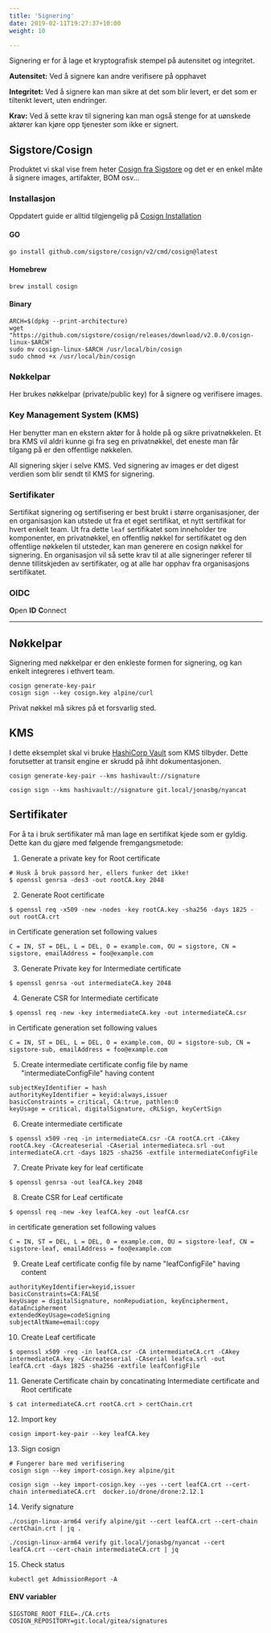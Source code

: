 ```yaml
---
title: 'Signering'
date: 2019-02-11T19:27:37+10:00
weight: 10

---
```

Signering er for å lage et kryptografisk stempel på autensitet og integritet.

**Autensitet:**
Ved å signere kan andre verifisere på opphavet

**Integritet:**
Ved å signere kan man sikre at det som blir levert, er det som er tiltenkt levert, uten endringer.

**Krav:**
Ved å sette krav til signering kan man også stenge for at uønskede aktører kan kjøre opp tjenester som ikke er signert.

## Sigstore/Cosign
Produktet vi skal vise frem heter [Cosign fra Sigstore](https://docs.sigstore.dev/) og det er en enkel måte å signere images, artifakter, BOM osv...

### Installasjon
Oppdatert guide er alltid tilgjengelig på [Cosign Installation](https://docs.sigstore.dev/cosign/installation/)

#### GO
```shell
go install github.com/sigstore/cosign/v2/cmd/cosign@latest
```

#### Homebrew
```shell
brew install cosign
```

#### Binary
```shell
ARCH=$(dpkg --print-architecture)
wget "https://github.com/sigstore/cosign/releases/download/v2.0.0/cosign-linux-$ARCH"
sudo mv cosign-linux-$ARCH /usr/local/bin/cosign
sudo chmod +x /usr/local/bin/cosign
```

### Nøkkelpar
Her brukes nøkkelpar (private/public key) for å signere og verifisere images.

### Key Management System (KMS)
Her benytter man en ekstern aktør for å holde på og sikre privatnøkkelen. Et bra KMS vil aldri kunne gi fra seg en privatnøkkel, det eneste man får tilgang på er den offentlige nøkkelen.

All signering skjer i selve KMS. Ved signering av images er det digest verdien som blir sendt til KMS for signering.

### Sertifikater
Sertifikat signering og sertifisering er best brukt i større organisasjoner, der en organisasjon kan utstede ut fra et eget sertifikat, et nytt sertifikat for hvert enkelt team. Ut fra dette `leaf` sertifikatet som inneholder tre komponenter, en privatnøkkel, en offentlig nøkkel for sertifikatet og den offentlige nøkkelen til utsteder, kan man generere en cosign nøkkel for signering. En organisasjon vil så sette krav til at alle signeringer referer til denne tillitskjeden av sertifikater, og at alle har opphav fra organisasjons sertifikatet.

### OIDC
**O**pen **ID** **C**onnect

---

## Nøkkelpar

Signering med nøkkelpar er den enkleste formen for signering, og kan enkelt integreres i ethvert team.

```shell
cosign generate-key-pair
cosign sign --key cosign.key alpine/curl
```

Privat nøkkel må sikres på et forsvarlig sted.

## KMS

I dette eksemplet skal vi bruke [HashiCorp Vault](/vault/) som KMS tilbyder. Dette forutsetter at transit engine er skrudd på ihht dokumentasjonen.

```shell
cosign generate-key-pair --kms hashivault://signature

cosign sign --kms hashivault://signature git.local/jonasbg/nyancat
```

## Sertifikater

For å ta i bruk sertifikater må man lage en sertifikat kjede som er gyldig. Dette kan du gjøre med følgende fremgangsmetode:

1. Generate a private key for Root certificate

```shell
# Husk å bruk passord her, ellers funker det ikke!
$ openssl genrsa -des3 -out rootCA.key 2048
```

2. Generate Root certificate

```shell
$ openssl req -x509 -new -nodes -key rootCA.key -sha256 -days 1825 -out rootCA.crt
```

in Certificate generation set following values
```
C = IN, ST = DEL, L = DEL, O = example.com, OU = sigstore, CN = sigstore, emailAddress = foo@example.com
```


3. Generate Private key for Intermediate certificate

```shell
$ openssl genrsa -out intermediateCA.key 2048
```

4. Generate CSR for Intermediate certificate

```shell
$ openssl req -new -key intermediateCA.key -out intermediateCA.csr
```

in Certificate generation set following values
```
C = IN, ST = DEL, L = DEL, O = example.com, OU = sigstore-sub, CN = sigstore-sub, emailAddress = foo@example.com
```

5. Create intermediate certificate config file by name "intermediateConfigFile" having content

```
subjectKeyIdentifier = hash
authorityKeyIdentifier = keyid:always,issuer
basicConstraints = critical, CA:true, pathlen:0
keyUsage = critical, digitalSignature, cRLSign, keyCertSign
```


6. Create intermediate certificate

```shell
$ openssl x509 -req -in intermediateCA.csr -CA rootCA.crt -CAkey rootCA.key -CAcreateserial -CAserial intermediateca.srl -out intermediateCA.crt -days 1825 -sha256 -extfile intermediateConfigFile
```

7. Create Private key for leaf certificate

```shell
$ openssl genrsa -out leafCA.key 2048
```

8. Create CSR for Leaf certificate

```shell
$ openssl req -new -key leafCA.key -out leafCA.csr
```

in certificate generation set following values
```
C = IN, ST = DEL, L = DEL, O = example.com, OU = sigstore-leaf, CN = sigstore-leaf, emailAddress = foo@example.com
```

9. Create Leaf certificate config file by name "leafConfigFile" having content

```
authorityKeyIdentifier=keyid,issuer
basicConstraints=CA:FALSE
keyUsage = digitalSignature, nonRepudiation, keyEncipherment, dataEncipherment
extendedKeyUsage=codeSigning
subjectAltName=email:copy
```


10. Create Leaf certificate

```shell
$ openssl x509 -req -in leafCA.csr -CA intermediateCA.crt -CAkey intermediateCA.key -CAcreateserial -CAserial leafca.srl -out leafCA.crt -days 1825 -sha256 -extfile leafConfigFile
```



11. Generate Certificate chain by concatinating Intermediate certificate and Root certificate

```shell
$ cat intermediateCA.crt rootCA.crt > certChain.crt
```



12. Import key

```shell
cosign import-key-pair --key leafCA.key
```



13. Sign cosign

```shell
# Fungerer bare med verifisering
cosign sign --key import-cosign.key alpine/git

cosign sign --key import-cosign.key --yes --cert leafCA.crt --cert-chain intermediateCA.crt  docker.io/drone/drone:2.12.1

```

14. Verify signature
```shell
./cosign-linux-arm64 verify alpine/git --cert leafCA.crt --cert-chain certChain.crt | jq .

./cosign-linux-arm64 verify git.local/jonasbg/nyancat --cert leafCA.crt --cert-chain intermediateCA.crt | jq
```

15. Check status
```shell
kubectl get AdmissionReport -A
```

#### ENV variabler
```shell
SIGSTORE_ROOT_FILE=./CA.crts
COSIGN_REPOSITORY=git.local/gitea/signatures
```